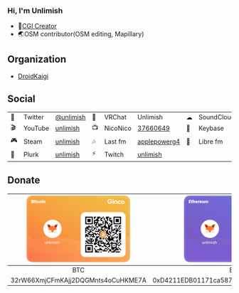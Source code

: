 ### Hi, I'm Unlimish

- 🎨[CGI Creator](https://unlimish.xyz)
- 🌏OSM contributor(OSM editing, Mapillary)

## Organization

- [DroidKaigi](https://github.com/droidkaigi)

## Social

|      |          |                                                    |      |         |                                                              |      |            |                                                    |
| ---- | -------- | -------------------------------------------------- | ---- | ------- | ------------------------------------------------------------ | ---- | ---------- | -------------------------------------------------- |
| 🐤    | Twitter  | [@unlimish](https://twitter.com/minatoo86)        | 💬    | VRChat  | Unlimish                                                     | ☁    | SoundCloud | [unlimish](https://soundcloud.com/unlimish)      |
| 🎬    | YouTube | [unlimish](https://www.youtube.com/c/unlimish)               | 📺    | NicoNico | [37660649](https://www.nicovideo.jp/user/37660649) | 🔑    | Keybase | [unlimish](https://keybase.io/unlimish)                      
| 🎮    | Steam      | [unlimish](https://steamcommunity.com/id/unlimish) | 🎶   | Last fm  | [applepowerg4](https://www.last.fm/user/applepowerg4) | 🎵  | Libre fm | [unlimish](https://libre.fm/user/unlimish)
| 🐷    | Plurk | [unlimish](https://www.plurk.com/unlimish) | ⚡ | Twitch | [unlimish](https://twitch.tv/unlimish)

## Donate
|<img src="assets/btc.png" height="150px">|<img src="assets/eth.png" height="150px">|<img src="assets/xrp.png" height="150px">|<img src="assets/kyash.jpg" height="150px">
|:---:|:---:|:---:|:--------------------------:|
|BTC|ETH|XRP|Kyash|
|32rW66XmjCFmKAjj2DQGMnts4oCuHKME7A|0xD4211EDB01171ca587Fc654d9D32796b8Ddf34B9|rab1R7BQ1ETRHSW6srhLMcfPvVHcJdfHR5|[unlimish](kyash://qr/u/2773296070208243304)|
